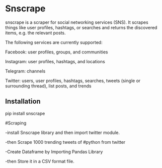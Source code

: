 
# Snscrape

snscrape is a scraper for social networking services (SNS). It scrapes things like user profiles, hashtags, or searches and returns the discovered items, e.g. the relevant posts.

The following services are currently supported:

Facebook: user profiles, groups, and communities

Instagram: user profiles, hashtags, and locations

Telegram: channels

Twitter: users, user profiles, hashtags, searches, tweets (single or surrounding thread), list posts, and trends

## Installation

pip install snscrape

#Scraping

-install Snscrape library and then import twitter module.

-then Scrape 1000 trending tweets of #python from twitter

-Create Dataframe by Importing Pandas Library

-then Store it in a CSV format file.

